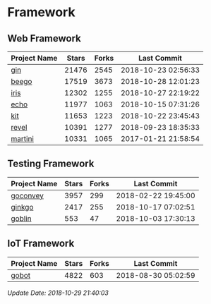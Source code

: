 # Framework

## Web Framework

| Project Name | Stars | Forks | Last Commit |
| ------------ | ----- | ----- | ----------- |
| [gin](https://github.com/gin-gonic/gin) | 21476 | 2545 | 2018-10-23 02:56:33 |
| [beego](https://github.com/astaxie/beego) | 17519 | 3673 | 2018-10-28 12:01:23 |
| [iris](https://github.com/kataras/iris) | 12302 | 1255 | 2018-10-27 22:19:22 |
| [echo](https://github.com/labstack/echo) | 11977 | 1063 | 2018-10-15 07:31:26 |
| [kit](https://github.com/go-kit/kit) | 11653 | 1223 | 2018-10-22 23:45:43 |
| [revel](https://github.com/revel/revel) | 10391 | 1277 | 2018-09-23 18:35:33 |
| [martini](https://github.com/go-martini/martini) | 10331 | 1065 | 2017-01-21 21:58:54 |

## Testing Framework

| Project Name | Stars | Forks | Last Commit |
| ------------ | ----- | ----- | ----------- |
| [goconvey](https://github.com/smartystreets/goconvey) | 3957 | 299 | 2018-02-22 19:45:00 |
| [ginkgo](https://github.com/onsi/ginkgo) | 2417 | 255 | 2018-10-17 07:02:51 |
| [goblin](https://github.com/franela/goblin) | 553 | 47 | 2018-10-03 17:30:13 |

## IoT Framework

| Project Name | Stars | Forks | Last Commit |
| ------------ | ----- | ----- | ----------- |
| [gobot](https://github.com/hybridgroup/gobot) | 4822 | 603 | 2018-08-30 05:02:59 |

*Update Date: 2018-10-29 21:40:03*